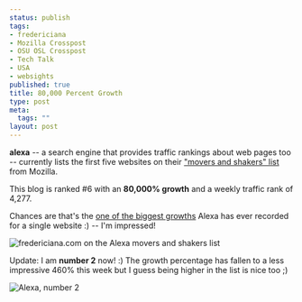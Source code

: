 ```yaml
--- 
status: publish
tags: 
- fredericiana
- Mozilla Crosspost
- OSU OSL Crosspost
- Tech Talk
- USA
- websights
published: true
title: 80,000 Percent Growth
type: post
meta: 
  tags: ""
layout: post
---
```

<strong>alexa</strong> -- a search engine that provides traffic rankings about web pages too -- currently lists the first five websites on their <a href="http://www.alexa.com/site/ds/movers_shakers?lang=en">"movers and shakers" list</a> from Mozilla.

This blog is ranked #6 with an <strong>80,000% growth</strong> and a weekly traffic rank of 4,277.

Chances are that's the <ins datetime="2006-11-02T19:12:30+00:00">one of the biggest growths</ins> Alexa has ever recorded for a single website :) -- I'm impressed!

<img id="image122" src="http://fredericiana.com/wp-content/uploads/2006/11/alexa-moversshakers.png" alt="fredericiana.com on the Alexa movers and shakers list"  class="center" />

Update: I am <strong>number 2</strong> now! :) The growth percentage has fallen to a less impressive 460% this week but I guess being higher in the list is nice too ;)

<img id="image124" src="http://fredericiana.com/wp-content/uploads/2006/11/alexa-no2.png" alt="Alexa, number 2" class="center" />
